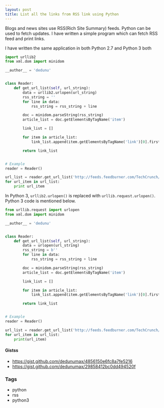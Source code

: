 ```yaml
---
layout: post
title: List all the links from RSS link using Python
---
```


Blogs and news sites use RSS(Rich Site Summary) feeds. Python can be used to fetch updates. I have written a simple program which can fetch RSS feed and print links.

I have written the same application in both Python 2.7 and Python 3 both

```python
import urllib2
from xml.dom import minidom

__author__ = 'dedunu'


class Reader:
    def get_url_list(self, url_string):
        data = urllib2.urlopen(url_string)
        rss_string = ''
        for line in data:
            rss_string = rss_string + line

        doc = minidom.parseString(rss_string)
        article_list = doc.getElementsByTagName('item')

        link_list = []

        for item in article_list:
            link_list.append(item.getElementsByTagName('link')[0].firstChild.data)

        return link_list


# Example
reader = Reader()

url_list = reader.get_url_list('http://feeds.feedburner.com/TechCrunch/')
for url_item in url_list:
    print url_item
```

In Python 3, `urllib2.urlopen()` is replaced with `urllib.request.urlopen()`. Python 3 code is mentioned below.

```python
from urllib.request import urlopen
from xml.dom import minidom

__author__ = 'dedunu'


class Reader:
    def get_url_list(self, url_string):
        data = urlopen(url_string)
        rss_string = b''
        for line in data:
            rss_string = rss_string + line

        doc = minidom.parseString(rss_string)
        article_list = doc.getElementsByTagName('item')

        link_list = []

        for item in article_list:
            link_list.append(item.getElementsByTagName('link')[0].firstChild.data)

        return link_list


# Example
reader = Reader()

url_list = reader.get_url_list('http://feeds.feedburner.com/TechCrunch/')
for url_item in url_list:
    print(url_item)
```

#### Gistss

- <https://gist.github.com/dedunumax/4856150e6fc8a7fe5216>
- <https://gist.github.com/dedunumax/29858412bc0dd494520f>

### Tags

- python
- rss
- python3
